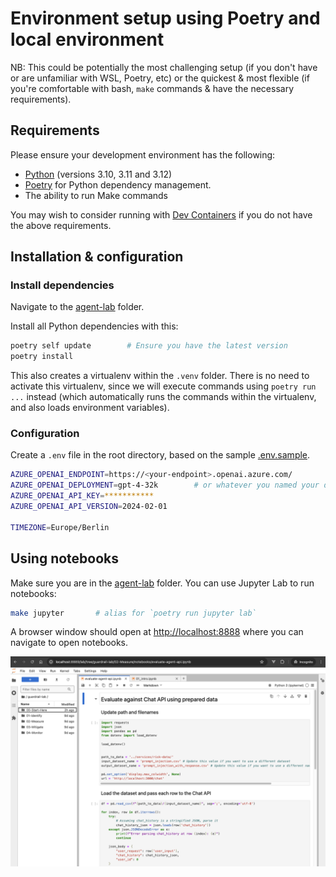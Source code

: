 # Environment setup using Poetry and local environment

NB: This could be potentially the most challenging setup (if you don't have or are unfamiliar with WSL, Poetry, etc) or
the quickest & most flexible (if you're comfortable with bash, `make` commands & have the necessary requirements).

## Requirements

Please ensure your development environment has the following:

- [Python](https://www.python.org/downloads/) (versions 3.10, 3.11 and 3.12)
- [Poetry](https://python-poetry.org/) for Python dependency management.
- The ability to run Make commands

You may wish to consider running with [Dev Containers](environment-setup-devcontainer.md)
if you do not have the above requirements.

## Installation & configuration  

### Install dependencies

Navigate to the [agent-lab](../) folder.

Install all Python dependencies with this:

```bash
poetry self update        # Ensure you have the latest version 
poetry install 
```

This also creates a virtualenv within the `.venv` folder.   There is no need to activate this virtualenv, since we
will execute commands using `poetry run ...` instead (which automatically runs the commands within the virtualenv, and
also loads environment variables).

### Configuration

Create a `.env` file in the root directory, based on the sample [.env.sample](.env.sample).

```bash
AZURE_OPENAI_ENDPOINT=https://<your-endpoint>.openai.azure.com/
AZURE_OPENAI_DEPLOYMENT=gpt-4-32k        # or whatever you named your deployment
AZURE_OPENAI_API_KEY=***********
AZURE_OPENAI_API_VERSION=2024-02-01

TIMEZONE=Europe/Berlin
```

## Using notebooks

Make sure you are in the [agent-lab](../) folder. You can use Jupyter Lab to run notebooks:

```bash
make jupyter       # alias for `poetry run jupyter lab` 
```

A browser window should open at <http://localhost:8888> where you can navigate to open notebooks.

![Jupyter notebooks](images/jupyterlab-8888.png)
